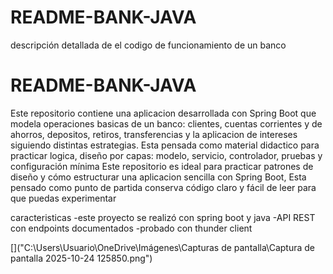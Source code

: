 # README-BANK-JAVA
descripción detallada de el codigo de funcionamiento de un banco

# README-BANK-JAVA
Este repositorio contiene una aplicacion desarrollada con Spring Boot que modela operaciones basicas de un banco: clientes, cuentas corrientes y de ahorros, depositos, retiros, transferencias y la aplicacion de intereses siguiendo distintas estrategias. Esta pensada como material didactico para practicar logica, diseño por capas: modelo, servicio, controlador, pruebas y configuración mínima
Este repositorio es ideal para practicar patrones de diseño y cómo estructurar una aplicacion sencilla con Spring Boot, Esta pensado como punto de partida conserva código claro y fácil de leer para que puedas experimentar 

caracteristicas 
-este proyecto se realizó con spring boot y java
-API REST con endpoints documentados
-probado con thunder client

[]("C:\Users\Usuario\OneDrive\Imágenes\Capturas de pantalla\Captura de pantalla 2025-10-24 125850.png")
